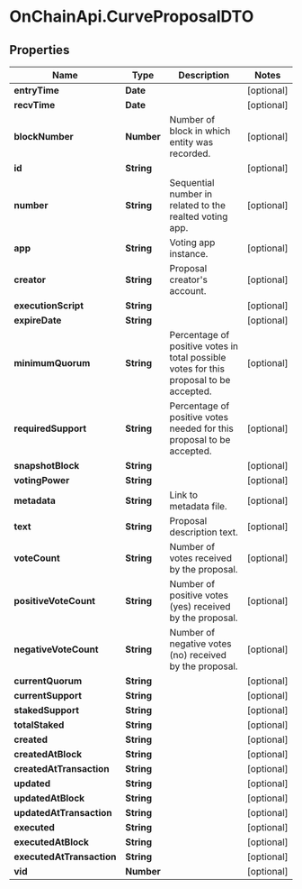 # OnChainApi.CurveProposalDTO

## Properties

Name | Type | Description | Notes
------------ | ------------- | ------------- | -------------
**entryTime** | **Date** |  | [optional] 
**recvTime** | **Date** |  | [optional] 
**blockNumber** | **Number** | Number of block in which entity was recorded. | [optional] 
**id** | **String** |  | [optional] 
**number** | **String** | Sequential number in related to the realted voting app. | [optional] 
**app** | **String** | Voting app instance. | [optional] 
**creator** | **String** | Proposal creator&#39;s account. | [optional] 
**executionScript** | **String** |  | [optional] 
**expireDate** | **String** |  | [optional] 
**minimumQuorum** | **String** | Percentage of positive votes in total possible votes for this proposal to be accepted. | [optional] 
**requiredSupport** | **String** | Percentage of positive votes needed for this proposal to be accepted. | [optional] 
**snapshotBlock** | **String** |  | [optional] 
**votingPower** | **String** |  | [optional] 
**metadata** | **String** | Link to metadata file. | [optional] 
**text** | **String** | Proposal description text. | [optional] 
**voteCount** | **String** | Number of votes received by the proposal. | [optional] 
**positiveVoteCount** | **String** | Number of positive votes (yes) received by the proposal. | [optional] 
**negativeVoteCount** | **String** | Number of negative votes (no) received by the proposal. | [optional] 
**currentQuorum** | **String** |  | [optional] 
**currentSupport** | **String** |  | [optional] 
**stakedSupport** | **String** |  | [optional] 
**totalStaked** | **String** |  | [optional] 
**created** | **String** |  | [optional] 
**createdAtBlock** | **String** |  | [optional] 
**createdAtTransaction** | **String** |  | [optional] 
**updated** | **String** |  | [optional] 
**updatedAtBlock** | **String** |  | [optional] 
**updatedAtTransaction** | **String** |  | [optional] 
**executed** | **String** |  | [optional] 
**executedAtBlock** | **String** |  | [optional] 
**executedAtTransaction** | **String** |  | [optional] 
**vid** | **Number** |  | [optional] 


